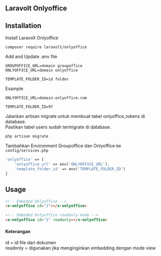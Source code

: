 ## Laravolt Onlyoffice

## Installation

Install Laravolt Onlyoffice
```
composer require laravolt/onlyoffice
```

Add and Update .env file
```
GROUPOFFICE_URL=domain groupoffice
ONLYOFFICE_URL=domain onlyoffice

TEMPLATE_FOLDER_ID=id folder
```

Example
```
ONLYOFFICE_URL=domain.onlyoffice.com

TEMPLATE_FOLDER_ID=97
```

Jalankan artisan migrate untuk membuat tabel onlyoffice_tokens di database.\
Pastikan tabel users sudah termigrate di database.
```
php artisan migrate
```

Tambahkan Environment Groupoffice dan Onlyoffice ke `config/services.php`
```php
'onlyoffice' => [
    'onlyoffice_url' => env('ONLYOFFICE_URL'),
    'template_folder_id' => env('TEMPLATE_FOLDER_ID')
]
```

## Usage
```html
<!-- Embeded Onlyoffice -->
<x-onlyoffice id="2"></x-onlyoffice>

<!-- Embeded Onlyoffice readonly mode -->
<x-onlyoffice id="2" readonly></x-onlyoffice>
```

#### Keterangan
id = id file dari dokumen\
readonly = digunakan jika menginginkan embedding dengan mode view


